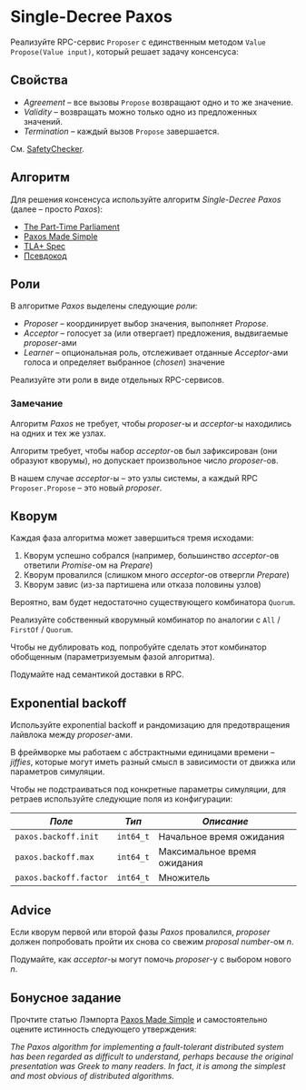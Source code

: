 # Single-Decree Paxos

Реализуйте RPC-сервис `Proposer` с единственным методом `Value Propose(Value input)`, который решает задачу консенсуса:

## Свойства

- _Agreement_ – все вызовы `Propose` возвращают одно и то же значение.
- _Validity_ – возвращать можно только одно из предложенных значений.
- _Termination_ – каждый вызов `Propose` завершается.

См. [SafetyChecker](./consensus/checker.cpp).

## Алгоритм

Для решения консенсуса используйте алгоритм _Single-Decree Paxos_ (далее – просто _Paxos_):

- [The Part-Time Parliament](https://lamport.azurewebsites.net/pubs/lamport-paxos.pdf)
- [Paxos Made Simple](https://lamport.azurewebsites.net/pubs/paxos-simple.pdf)
- [TLA+ Spec](https://github.com/tlaplus/Examples/blob/master/specifications/Paxos/Paxos.tla)
- [Псевдокод](https://pdos.csail.mit.edu/archive/6.824-2013/notes/paxos-code.html)

## Роли

В алгоритме _Paxos_ выделены следующие _роли_:

* _Proposer_ – координирует выбор значения, выполняет _Propose_.
* _Acceptor_ – голосует за (или отвергает) предложения, выдвигаемые _proposer_-ами
* _Learner_ – опциональная роль, отслеживает отданные _Acceptor_-ами голоса и определяет выбранное (_chosen_) значение

Реализуйте эти роли в виде отдельных RPC-сервисов.

### Замечание

Алгоритм _Paxos_ не требует, чтобы _proposer_-ы и _acceptor_-ы находились на одних и тех же узлах.

Алгоритм требует, чтобы набор _acceptor_-ов был зафиксирован (они образуют кворумы), но допускает произвольное число _proposer_-ов.

В нашем случае _acceptor_-ы – это узлы системы, а каждый RPC `Proposer.Propose` – это новый _proposer_.

## Кворум

Каждая фаза алгоритма может завершиться тремя исходами:

1) Кворум успешно собрался (например, большинство _acceptor_-ов ответили _Promise_-ом на _Prepare_)
2) Кворум провалился (слишком много _acceptor_-ов отвергли _Prepare_)
3) Кворум завис (из-за партишена или отказа половины узлов)

Вероятно, вам будет недостаточно существующего комбинатора `Quorum`.  

Реализуйте собственный кворумный комбинатор по аналогии с `All` / `FirstOf` / `Quorum`.

Чтобы не дублировать код, попробуйте сделать этот комбинатор обобщенным (параметризуемым фазой алгоритма).

Подумайте над семантикой доставки в RPC.

## Exponential backoff

Используйте exponential backoff и рандомизацию для предотвращения лайвлока между _proposer_-ами.

В фреймворке мы работаем с абстрактными единицами времени – _jiffies_, которые могут иметь разный смысл в зависимости от движка или параметров симуляции. 

Чтобы не подстраиваться под конкретные параметры симуляции, для ретраев используйте следующие поля из конфигурации:

_Поле_ | _Тип_ | _Описание_
 --- | --- | ---
`paxos.backoff.init` | `int64_t` | Начальное время ожидания
`paxos.backoff.max` | `int64_t` | Максимальное время ожидания
`paxos.backoff.factor` | `int64_t` | Множитель 

## Advice

Если кворум первой или второй фазы _Paxos_ провалился, _proposer_ должен попробовать пройти их снова со свежим _proposal number_-ом _n_.

Подумайте, как _acceptor_-ы могут помочь _proposer_-у с выбором нового _n_.

## Бонусное задание

Прочтите статью Лэмпорта [Paxos Made Simple](https://lamport.azurewebsites.net/pubs/paxos-simple.pdf) и самостоятельно оцените истинность следующего утверждения:

_The Paxos algorithm for implementing a fault-tolerant distributed system
has been regarded as difficult to understand, perhaps because the original
presentation was Greek to many readers. In fact, it is among the simplest and most obvious of distributed algorithms._
